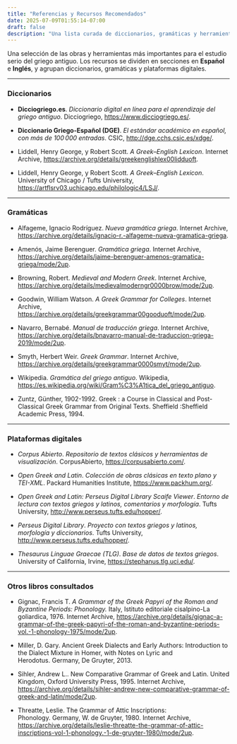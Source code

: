```yaml
---
title: "Referencias y Recursos Recomendados"
date: 2025-07-09T01:55:14-07:00
draft: false
description: "Una lista curada de diccionarios, gramáticas y herramientas en línea para el estudio del griego antiguo, organizada por idioma."
---
```


Una selección de las obras y herramientas más importantes para el estudio serio del griego antiguo. Los recursos se dividen en secciones en **Español** e **Inglés**, y agrupan diccionarios, gramáticas y plataformas digitales.

---

### Diccionarios

- **Dicciogriego.es**. *Diccionario digital en línea para el aprendizaje del griego antiguo*. Dicciogriego, https://www.dicciogriego.es/.

- **Diccionario Griego-Español (DGE)**. *El estándar académico en español, con más de 100 000 entradas*. CSIC, http://dge.cchs.csic.es/xdge/.

- Liddell, Henry George, y Robert Scott. *A Greek–English Lexicon*. Internet Archive, https://archive.org/details/greekenglishlex00lidduoft.

- Liddell, Henry George, y Robert Scott. *A Greek–English Lexicon*. University of Chicago / Tufts University, https://artflsrv03.uchicago.edu/philologic4/LSJ/.

---

### Gramáticas

- Alfageme, Ignacio Rodríguez. *Nueva gramática griega*. Internet Archive, https://archive.org/details/ignacio-r.-alfageme-nueva-gramatica-griega.

- Amenós, Jaime Berenguer. *Gramática griega*. Internet Archive, https://archive.org/details/jaime-berenguer-amenos-gramatica-griega/mode/2up.

- Browning, Robert. *Medieval and Modern Greek*. Internet Archive, https://archive.org/details/medievalmoderngr0000brow/mode/2up.

- Goodwin, William Watson. *A Greek Grammar for Colleges*. Internet Archive, https://archive.org/details/greekgrammar00gooduoft/mode/2up.

- Navarro, Bernabé. *Manual de traducción griega*. Internet Archive, https://archive.org/details/bnavarro-manual-de-traduccion-griega-2019/mode/2up.

- Smyth, Herbert Weir. *Greek Grammar*. Internet Archive, https://archive.org/details/greekgrammar0000smyt/mode/2up.

- Wikipedia. *Gramática del griego antiguo*. Wikipedia, https://es.wikipedia.org/wiki/Gram%C3%A1tica_del_griego_antiguo.

- Zuntz, Günther, 1902-1992. Greek : a Course in Classical and Post-Classical Greek Grammar from Original Texts. Sheffield :Sheffield Academic Press, 1994.

---

### Plataformas digitales

- *Corpus Abierto*. *Repositorio de textos clásicos y herramientas de visualización*. CorpusAbierto, https://corpusabierto.com/.

- *Open Greek and Latin*. *Colección de obras clásicas en texto plano y TEI-XML*. Packard Humanities Institute, https://www.packhum.org/.

- *Open Greek and Latin: Perseus Digital Library Scaife Viewer*. *Entorno de lectura con textos griegos y latinos, comentarios y morfología*. Tufts University, http://www.perseus.tufts.edu/hopper/.

- *Perseus Digital Library*. *Proyecto con textos griegos y latinos, morfología y diccionarios*. Tufts University, http://www.perseus.tufts.edu/hopper/.

- *Thesaurus Linguae Graecae (TLG)*. *Base de datos de textos griegos*. University of California, Irvine, https://stephanus.tlg.uci.edu/.

---

### Otros libros consultados

- Gignac, Francis T. *A Grammar of the Greek Papyri of the Roman and Byzantine Periods: Phonology.* Italy, Istituto editoriale cisalpino-La goliardica, 1976. Internet Archive, https://archive.org/details/gignac-a-grammar-of-the-greek-papyri-of-the-roman-and-byzantine-periods-vol.-1-phonology-1975/mode/2up.

- Miller, D. Gary. Ancient Greek Dialects and Early Authors: Introduction to the Dialect Mixture in Homer, with Notes on Lyric and Herodotus. Germany, De Gruyter, 2013.

- Sihler, Andrew L.. New Comparative Grammar of Greek and Latin. United Kingdom, Oxford University Press, 1995. Internet Archive, https://archive.org/details/sihler-andrew-new-comparative-grammar-of-greek-and-latin/mode/2up.

- Threatte, Leslie. The Grammar of Attic Inscriptions: Phonology. Germany, W. de Gruyter, 1980. Internet Archive, https://archive.org/details/leslie-threatte-the-grammar-of-attic-inscriptions-vol-1-phonology.-1-de-gruyter-1980/mode/2up.

